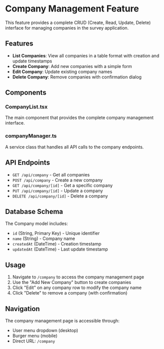 # Company Management Feature

This feature provides a complete CRUD (Create, Read, Update, Delete) interface for managing companies in the survey application.

## Features

- **List Companies**: View all companies in a table format with creation and update timestamps
- **Create Company**: Add new companies with a simple form
- **Edit Company**: Update existing company names
- **Delete Company**: Remove companies with confirmation dialog

## Components

### CompanyList.tsx
The main component that provides the complete company management interface.

### companyManager.ts
A service class that handles all API calls to the company endpoints.

## API Endpoints

- `GET /api/company` - Get all companies
- `POST /api/company` - Create a new company
- `GET /api/company/[id]` - Get a specific company
- `PUT /api/company/[id]` - Update a company
- `DELETE /api/company/[id]` - Delete a company

## Database Schema

The Company model includes:
- `id` (String, Primary Key) - Unique identifier
- `name` (String) - Company name
- `createdAt` (DateTime) - Creation timestamp
- `updatedAt` (DateTime) - Last update timestamp

## Usage

1. Navigate to `/company` to access the company management page
2. Use the "Add New Company" button to create companies
3. Click "Edit" on any company row to modify the company name
4. Click "Delete" to remove a company (with confirmation)

## Navigation

The company management page is accessible through:
- User menu dropdown (desktop)
- Burger menu (mobile)
- Direct URL: `/company` 
